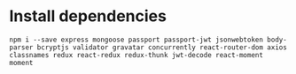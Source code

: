 # Install dependencies

`npm i --save express mongoose passport passport-jwt jsonwebtoken body-parser bcryptjs validator gravatar concurrently react-router-dom axios classnames redux react-redux redux-thunk jwt-decode react-moment moment`
